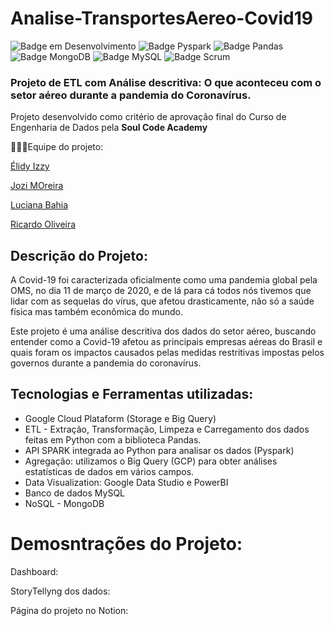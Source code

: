 # Analise-TransportesAereo-Covid19 
![Badge em Desenvolvimento](https://img.shields.io/badge/Linguagem-Python-blue)
![Badge Pyspark](https://img.shields.io/badge/API-Pyspark-orange)
![Badge Pandas](https://img.shields.io/badge/biblioteca-Pandas-orange)
![Badge MongoDB](https://img.shields.io/badge/DB-MongoDB-brightgreen)
![Badge MySQL](https://img.shields.io/badge/DB-MySQL-lightgrey)
![Badge Scrum](https://img.shields.io/badge/Metodologia%20%C3%81gil-Scrum-yellowgreen)
### Projeto de ETL com Análise descritiva: O que aconteceu com o setor aéreo durante a pandemia do Coronavírus.
Projeto desenvolvido como critério de aprovação final do Curso de Engenharia de Dados pela **Soul Code Academy**

👩🏽‍🎓Equipe do projeto:

[Élidy Izzy](https://github.com/elidyizzy/)

[Jozi MOreira](https://github.com/JoziASMoreira/)

[Luciana Bahia](https://github.com/lucianabahia/)

[Ricardo Oliveira](https://github.com/oliveiraricardo149/)


## Descrição do Projeto:

A  Covid-19 foi caracterizada oficialmente como uma pandemia global pela OMS, no dia 11 de março de 2020, e de lá para cá todos nós tivemos que lidar com as sequelas do vírus, que afetou drasticamente, não só a saúde física mas também econômica do mundo.

Este projeto é uma análise descritiva dos dados do setor aéreo, buscando entender como a Covid-19 afetou as principais empresas aéreas do Brasil e quais foram os impactos causados pelas medidas restritivas impostas pelos governos durante a pandemia do coronavírus.


## Tecnologias e Ferramentas utilizadas:

- Google Cloud Plataform (Storage e Big Query)
- ETL - Extração, Transformação, Limpeza e Carregamento dos dados feitas em Python com a biblioteca Pandas.
- API SPARK integrada ao Python para analisar os dados (Pyspark)
- Agregação: utilizamos o Big Query (GCP) para obter análises estatísticas de dados em vários campos.
- Data Visualization: Google Data Studio e PowerBI
- Banco de dados MySQL 
- NoSQL - MongoDB

# Demosntrações do Projeto:

Dashboard:

StoryTellyng dos dados:

Página do projeto no Notion:
